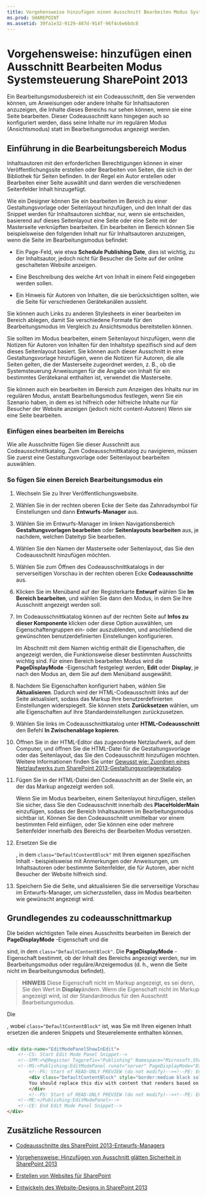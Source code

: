 ```yaml
---
title: Vorgehensweise hinzufügen einen Ausschnitt Bearbeiten Modus Systemsteuerung SharePoint 2013
ms.prod: SHAREPOINT
ms.assetid: 39fa1e32-9129-407d-914f-96f4c6e66dc8
---
```



# Vorgehensweise: hinzufügen einen Ausschnitt Bearbeiten Modus Systemsteuerung SharePoint 2013
Ein Bearbeitungsmodusbereich ist ein Codeausschnitt, den Sie verwenden können, um Anweisungen oder andere Inhalte für Inhaltsautoren anzuzeigen, die Inhalte dieses Bereichs nur sehen können, wenn sie eine Seite bearbeiten. Dieser Codeausschnitt kann hingegen auch so konfiguriert werden, dass seine Inhalte nur im regulären Modus (Ansichtsmodus) statt im Bearbeitungsmodus angezeigt werden.
## Einführung in die Bearbeitungsbereich Modus
<a name="Introduction"> </a>

Inhaltsautoren mit den erforderlichen Berechtigungen können in einer Veröffentlichungssite erstellen oder Bearbeiten von Seiten, die sich in der Bibliothek für Seiten befinden. In der Regel ein Autor erstellen oder Bearbeiten einer Seite auswählt und dann werden die verschiedenen Seitenfelder Inhalt hinzugefügt.
  
    
    
Wie ein Designer können Sie ein bearbeiten im Bereich zu einer Gestaltungsvorlage oder Seitenlayout hinzufügen, und den Inhalt der das Snippet werden für Inhaltsautoren sichtbar, nur, wenn sie entscheiden, basierend auf dieses Seitenlayout eine Seite oder eine Seite mit der Masterseite verknüpften bearbeiten. Ein bearbeiten im Bereich können Sie beispielsweise den folgenden Inhalt nur für Inhaltsautoren anzuzeigen, wenn die Seite im Bearbeitungsmodus befindet:
  
    
    

- Ein Page-Feld, wie etwa **Schedule Publishing Date**, dies ist wichtig, zu der Inhaltsautor, jedoch nicht für Besucher die Seite auf der online geschalteten Website anzeigen.
    
  
- Eine Beschreibung des welche Art von Inhalt in einem Feld eingegeben werden sollen.
    
  
- Ein Hinweis für Autoren von Inhalten, die sie berücksichtigen sollten, wie die Seite für verschiedenen Gerätekanälen aussieht.
    
  
Sie können auch Links zu anderen Stylesheets in einer bearbeiten im Bereich ablegen, damit Sie verschiedene Formate für den Bearbeitungsmodus im Vergleich zu Ansichtsmodus bereitstellen können.
  
    
    
Sie sollten im Modus bearbeiten, einem Seitenlayout hinzufügen, wenn die Notizen für Autoren von Inhalten für den Inhaltstyp spezifisch sind auf dem dieses Seitenlayout basiert. Sie können auch dieser Ausschnitt in eine Gestaltungsvorlage hinzufügen, wenn die Notizen für Autoren, die alle Seiten gelten, die der Masterseite zugeordnet werden, z. B., ob die Systemsteuerung Anweisungen für die Angabe von Inhalt für ein bestimmtes Gerätekanal enthalten ist, verwendet die Masterseite.
  
    
    
Sie können auch ein bearbeiten im Bereich zum Anzeigen des Inhalts nur im regulären Modus, anstatt Bearbeitungsmodus festlegen, wenn Sie ein Szenario haben, in dem es ist hilfreich oder hilfreiche Inhalte nur für Besucher der Website anzeigen (jedoch nicht content-Autoren) Wenn sie eine Seite bearbeiten.
  
    
    

### Einfügen eines bearbeiten im Bereichs
<a name="InsertSnippet"> </a>

Wie alle Ausschnitte fügen Sie dieser Ausschnitt aus Codeausschnittkatalog. Zum Codeausschnittkatalog zu navigieren, müssen Sie zuerst eine Gestaltungsvorlage oder Seitenlayout bearbeiten auswählen.
  
    
    

### So fügen Sie einen Bereich Bearbeitungsmodus ein


1. Wechseln Sie zu Ihrer Veröffentlichungswebsite.
    
  
2. Wählen Sie in der rechten oberen Ecke der Seite das Zahnradsymbol für Einstellungen und dann **Entwurfs-Manager** aus.
    
  
3. Wählen Sie im Entwurfs-Manager im linken Navigationsbereich **Gestaltungsvorlagen bearbeiten** oder **Seitenlayouts bearbeiten** aus, je nachdem, welchen Dateityp Sie bearbeiten.
    
  
4. Wählen Sie den Namen der Masterseite oder Seitenlayout, das Sie den Codeausschnitt hinzufügen möchten.
    
  
5. Wählen Sie zum Öffnen des Codeausschnittkatalogs in der serverseitigen Vorschau in der rechten oberen Ecke **Codeausschnitte** aus.
    
  
6. Klicken Sie im Menüband auf der Registerkarte **Entwurf** wählen Sie **Im Bereich bearbeiten**, und wählen Sie dann den Modus, in dem Sie Ihre Ausschnitt angezeigt werden soll.
    
  
7. Im Codeausschnittkatalog können auf der rechten Seite auf **Infos zu dieser Komponente** klicken oder diese Option auswählen, um Eigenschaftengruppen ein- oder auszublenden, und anschließend die gewünschten benutzerdefinierten Einstellungen konfigurieren.
    
    Im Abschnitt mit dem Namen wichtig enthält die Eigenschaften, die angezeigt werden, die Funktionsweise dieser bestimmten Ausschnitts wichtig sind. Für einen Bereich bearbeiten Modus wird die **PageDisplayMode** -Eigenschaft festgelegt werden, **Edit** oder **Display**, je nach den Modus an, dem Sie auf dem Menüband ausgewählt.
    
  
8. Nachdem Sie Eigenschaften konfiguriert haben, wählen Sie **Aktualisieren**. Dadurch wird der HTML-Codeausschnitt links auf der Seite aktualisiert, sodass das Markup Ihre benutzerdefinierten Einstellungen widerspiegelt. Sie können stets **Zurücksetzen** wählen, um alle Eigenschaften auf ihre Standardeinstellungen zurückzusetzen.
    
  
9. Wählen Sie links im Codeausschnittkatalog unter **HTML-Codeausschnitt** den Befehl **In Zwischenablage kopieren**.
    
  
10. Öffnen Sie in der HTML-Editor das zugeordnete Netzlaufwerk, auf dem Computer, und öffnen Sie die HTML-Datei für die Gestaltungsvorlage oder das Seitenlayout, das Sie den Codeausschnitt hinzufügen möchten. Weitere Informationen finden Sie unter  [Gewusst wie: Zuordnen eines Netzlaufwerks zum SharePoint 2013-Gestaltungsvorlagenkatalog](how-to-map-a-network-drive-to-the-sharepoint-2013-master-page-gallery.md).
    
  
11. Fügen Sie in der HTML-Datei den Codeausschnitt an der Stelle ein, an der das Markup angezeigt werden soll.
    
    Wenn Sie im Modus bearbeiten, einem Seitenlayout hinzufügen, stellen Sie sicher, dass Sie den Codeausschnitt innerhalb des **PlaceHolderMain** einzufügen, sodass der Bereich Inhaltsautoren im Bearbeitungsmodus sichtbar ist. Können Sie den Codeausschnitt unmittelbar vor einem bestimmten Feld einfügen, oder Sie können eine oder mehrere Seitenfelder innerhalb des Bereichs der Bearbeiten Modus versetzen.
    
  
12. Ersetzen Sie die **<div>**, in dem `class="DefaultContentBlock"` mit Ihren eigenen spezifischen Inhalt - beispielsweise mit Anmerkungen oder Anweisungen, um Inhaltsautoren oder bestimmte Seitenfelder, die für Autoren, aber nicht Besucher der Website hilfreich sind.
    
  
13. Speichern Sie die Seite, und aktualisieren Sie die serverseitige Vorschau im Entwurfs-Manager, um sicherzustellen, dass im Modus bearbeiten wie gewünscht angezeigt wird.
    
  

## Grundlegendes zu codeausschnittmarkup
<a name="UnderstandMarkup"> </a>

Die beiden wichtigsten Teile eines Ausschnitts bearbeiten im Bereich der **PageDisplayMode** -Eigenschaft und die **<div>** sind, in dem `class="DefaultContentBlock"`. Die **PageDisplayMode** -Eigenschaft bestimmt, ob der Inhalt des Bereichs angezeigt werden, nur im Bearbeitungsmodus oder reguläre/Anzeigemodus (d. h., wenn die Seite nicht im Bearbeitungsmodus befindet).
  
    
    

> **HINWEIS**
> Diese Eigenschaft nicht im Markup angezeigt, es sei denn, Sie den Wert in **Display**ändern. Wenn die Eigenschaft nicht im Markup angezeigt wird, ist der Standardmodus für den Ausschnitt Bearbeitungsmodus.
  
    
    

Die **<div>**, wobei `class="DefaultContentBlock"` ist, was Sie mit Ihren eigenen Inhalt ersetzen die anderen Snippets und Steuerelemente enthalten können.
  
    
    



```HTML

<div data-name="EditModePanelShowInEdit">
    <!--CS: Start Edit Mode Panel Snippet-->
    <!--SPM:<%@Register Tagprefix="Publishing" Namespace="Microsoft.SharePoint.Publishing.WebControls" Assembly="Microsoft.SharePoint.Publishing, Version=15.0.0.0, Culture=neutral, PublicKeyToken=71e9bce111e9429c"%>-->
    <!--MS:<Publishing:EditModePanel runat="server" PageDisplayMode="Display" CssClass="edit-mode-panel">-->
        <!--PS: Start of READ-ONLY PREVIEW (do not modify)--><!--PE: End of READ-ONLY PREVIEW-->
        <div class="DefaultContentBlock" style="border:medium black solid; background:yellow; color:black; margin:20px; padding:10px;">
        You should replace this div with content that renders based on your Edit Mode Panel Properties.
        </div>
        <!--PS: Start of READ-ONLY PREVIEW (do not modify)--><!--PE: End of READ-ONLY PREVIEW-->
    <!--ME:</Publishing:EditModePanel>-->
    <!--CE: End Edit Mode Panel Snippet-->
</div>
```


## Zusätzliche Ressourcen
<a name="AdditionalResources"> </a>


-  [Codeausschnitte des SharePoint 2013-Entwurfs-Managers](sharepoint-2013-design-manager-snippets.md)
    
  
-  [Vorgehensweise: Hinzufügen von Ausschnitt glätten Sicherheit in SharePoint 2013](how-to-add-a-security-trim-snippet-in-sharepoint-2013.md)
    
  
-  [Erstellen von Websites für SharePoint](build-sites-for-sharepoint.md)
    
  
-  [Entwickeln des Website-Designs in SharePoint 2013](develop-the-site-design-in-sharepoint-2013.md)
    
  

